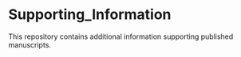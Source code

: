 # Supporting_Information
This repository contains additional information supporting published manuscripts.
